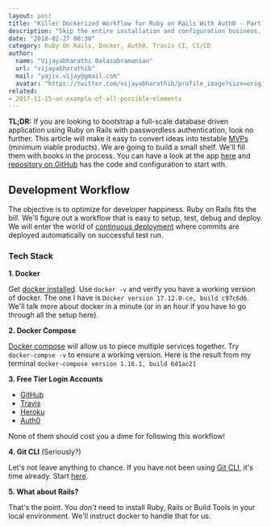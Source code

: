 ```yaml
---
layout: post
title: "Killer Dockerized Workflow for Ruby on Rails With Auth0 - Part 1"
description: "Skip the entire installation and configuration business. Dive right into building products."
date: "2018-02-27 08:30"
category: Ruby On Rails, Docker, Auth0, Travis CI, CI/CD
author:
  name: "Vijayabharathi Balasubramanian"
  url: "vijayabharathib"
  mail: "yajiv.vijay@gmail.com"
  avatar: "https://twitter.com/vijayabharathib/profile_image?size=original"
related:
- 2017-11-15-an-example-of-all-possible-elements
---
```


**TL;DR:** If you are looking to bootstrap a full-scale database driven application using Ruby on Rails with passwordless authentication, look no further. This article will make it easy to convert ideas into testable [MVPs](https%3A%2F%2Fen.wikipedia.org%2Fwiki%2FMinimum_viable_product) (minimum viable products). We are going to build a small shelf. We'll fill them with books in the process. You can have a look at the app [here](https://bookstall.herokuapp.com/) and [repository on GitHub](https://github.com/vijayabharathib/auth0_rails_docker) has the code and configuration to start with.

## Development Workflow

The objective is to optimize for developer happiness. Ruby on Rails fits the bill. We'll figure out a workflow that is easy to setup, test, debug and deploy.  We will enter the world of [continuous deployment](https://en.wikipedia.org/wiki/Continuous_delivery) where commits are deployed automatically on successful test run.

### Tech Stack

**1. Docker**

Get [docker installed](https://docs.docker.com/install/). Use `docker -v` and verify you have a working version of docker. The one I have is `Docker version 17.12.0-ce, build c97c6d6`. We'll talk more about docker in a minute (or in an hour if you have to go through all the setup here).

**2. Docker Compose**

[Docker compose](https://docs.docker.com/compose/install/) will allow us to piece multiple services together. Try `docker-compse -v` to ensure a working version. Here is the result from my terminal `docker-compose version 1.16.1, build 6d1ac21`

**3. Free Tier Login Accounts**

  * [GitHub](https://github.com/)
  * [Travis](https://travis-ci.org/)
  * [Heroku](https://dashboard.heroku.com)
  * [Auth0](http://auth0.com/) 

None of them should cost you a dime for following this workflow!

**4. Git CLI** (Seriously?)

Let's not leave anything to chance. If you have not been using [Git CLI](https://git-scm.com/downloads), it's time already. Start [here](https://git-scm.com/book/en/v2/Getting-Started-The-Command-Line).

**5. What about Rails?**

That's the point. You *don't* need to install Ruby, Rails or Build Tools in your local environment. We'll instruct docker to handle that for us.

